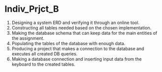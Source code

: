 # Indiv_Prjct_B
 
1. Designing a system ERD and verifying it through an online tool.
2. Constructing all tables needed based on the chosen implementation.
3. Making the database schema that can keep data for the main entities of the assignment.
4. Populating the tables of the database with enough data.
5. Producing a project that makes a connection to the database and executes all created DB queries.
6. Making a database connection and inserting input data from the keyboard to the created tables.
